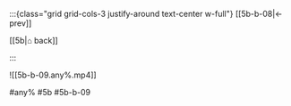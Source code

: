 :::{class="grid grid-cols-3 justify-around text-center w-full"}
[[5b-b-08|← prev]]

[[5b|⌂ back]]

<span/>

:::

![[5b-b-09.any%.mp4]]

#any% #5b #5b-b-09